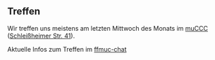 ## Treffen

Wir treffen uns meistens am letzten Mittwoch des Monats im [muCCC](https://muc.ccc.de) ([Schleißheimer Str. 41](https://osm.org/go/0JAf0IVLh?node=2012031859)). 

Aktuelle Infos zum Treffen im [ffmuc-chat](https://chat.ffmuc.net/freifunk/channels/00-freifunk-treffen)

<!-- Das nächste Treffen im **"404 page not found"** findet am **12. Juli 2018 um 19:00 Uhr** statt. Erkennungsmerkmal ist der Freifunkrouter auf dem Tisch.
Das nächste Treffen im **muCCC** findet am **25. Juli 2018 um 20:00 Uhr** statt.
Es können vor Ort gleich ein fertig konfigurierter Router, Flyer und Sticker mitgenommen werden.
 Zusätzlich findet diesen Monat am **15.2.2018 ab 19 Uhr** ein Freifunk-Treffen im "404 page not found" Cafe in der ([Corneliusstr. 2](https://www.openstreetmap.org/node/279849547)) statt, diesmal mit einem Vortrag über den Einsatz und Aufbau von freifunk in Flüchtlingsheimen.  -->
